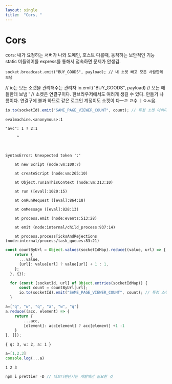 ```yaml
---
layout: single
title:  "Cors, "
---
```


# Cors

cors: 내가 요청하는 서버가 나와  도메인, 호스트 다를때, 동작하는 보안적인 기능
static 미들웨어를 express를 통해서 접속하면 문제가 안생김.

    socket.broadcast.emit("BUY_GOODS", payload); // 내 소켓 빼고 모든 사람한테 보냄 
// io는 모든 소켓을 관리해주는 관리자 io.emit("BUY_GOODS", payload) // 모든 애들한테 보냄 '
// 소켓은 연결구이다. 한브라우저에서도 여러개 생길 수 있다. 만들기 나름이다. 연결구에 불과 하므로 같은 로그인 계정이도 소켓이 다ㅡㄹ ㄹ수 ㅣㅇㅆ음.



```javascript
io.to(socketId).emit("SAME_PAGE_VIEWER_COUNT", count); // 특정 소켓 아이디 하나로 emit을 보낼때 쓰는 메소드
```


    evalmachine.<anonymous>:1

    "avc": 1 ? 2:1

         ^

    

    SyntaxError: Unexpected token ':'

        at new Script (node:vm:100:7)

        at createScript (node:vm:265:10)

        at Object.runInThisContext (node:vm:313:10)

        at run ([eval]:1020:15)

        at onRunRequest ([eval]:864:18)

        at onMessage ([eval]:828:13)

        at process.emit (node:events:513:28)

        at emit (node:internal/child_process:937:14)

        at process.processTicksAndRejections (node:internal/process/task_queues:83:21)



```javascript
const countByUrl = Object.values(socketIdMap).reduce((value, url) => { 
    return {
      ...value,
      [url]: value[url] ? value[url] + 1 : 1,
    };
  }, {});

  for (const [socketId, url] of Object.entries(socketIdMap)) {
      const count = countByUrl[url];
      io.to(socketId).emit("SAME_PAGE_VIEWER_COUNT", count); // 특정 소켓 아이디 하나로 emit을 보낼때 쓰는 메소드
  }
```


```javascript
a=["q", "w", "q", "a", "w", "q"]
a.reduce((acc, element) => {
    return {
        ...acc,
        [element]: acc[element] ? acc[element] +1 :1
    }
}, {});
```




    { q: 3, w: 2, a: 1 }




```javascript
a=[1,2,3]
console.log(...a)
```

    1 2 3



```javascript
npm i prettier -D // 데브디펜던시는 개발에만 필요한 것
```
